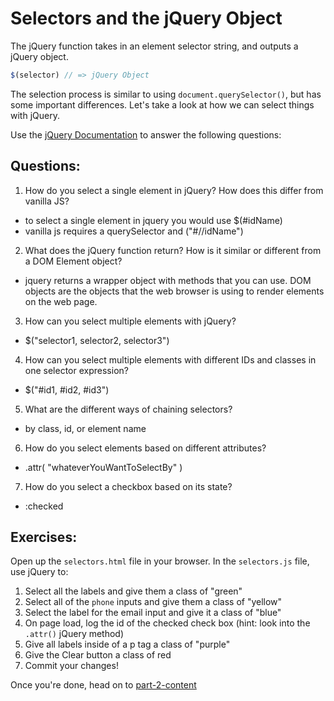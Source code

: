 # Selectors and the jQuery Object

The jQuery function takes in an element selector string, and outputs a jQuery object.

```JavaScript
$(selector) // => jQuery Object

```

The selection process is similar to using `document.querySelector()`, but has some important differences. Let's take a look at how we can select things with jQuery.

Use the [jQuery Documentation](https://api.jquery.com/) to answer the following questions:

## Questions:
1. How do you select a single element in jQuery? How does this differ from vanilla JS?
  - to select a single element in jquery you would use $(#idName)
  - vanilla js requires a querySelector and ("#//idName")

2. What does the jQuery function return? How is it similar or different from a DOM Element object?
  - jquery returns a wrapper object with methods that you can use.  DOM objects are the objects that the web browser is using to render elements on the web page.

3. How can you select multiple elements with jQuery?
  - $("selector1, selector2, selector3")

4. How can you select multiple elements with different IDs and classes in one selector expression?
  - $("#id1, #id2, #id3")

5. What are the different ways of chaining selectors?
  - by class, id, or element name

6. How do you select elements based on different attributes?
  - .attr( "whateverYouWantToSelectBy" )

7. How do you select a checkbox based on its state?
  - :checked


## Exercises:
Open up the `selectors.html` file in your browser.
In the `selectors.js` file, use jQuery to:
1. Select all the labels and give them a class of "green"
2. Select all of the `phone` inputs and give them a class of "yellow"
3. Select the label for the email input and give it a class of "blue"
4. On page load, log the id of the checked check box (hint: look into the `.attr()` jQuery method)
5. Give all labels inside of a p tag a class of "purple"
6. Give the Clear button a class of red
7. Commit your changes!

Once you're done, head on to [part-2-content](../part-2-content/README.md)
